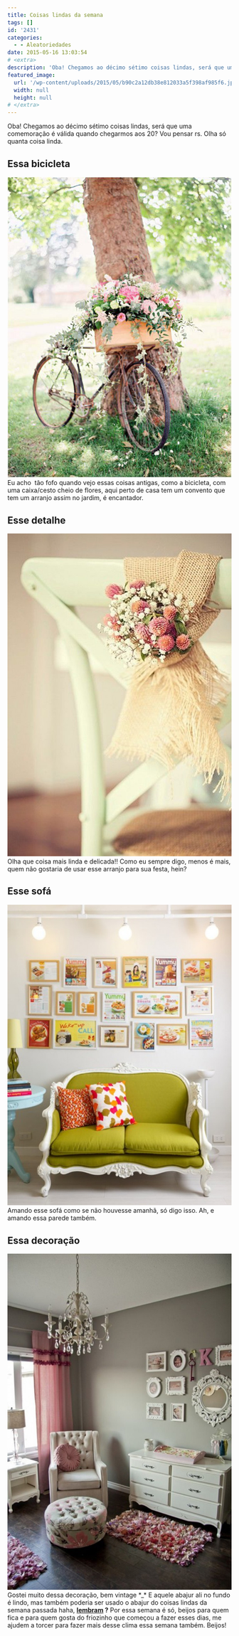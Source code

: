 ```yaml
---
title: Coisas lindas da semana
tags: []
id: '2431'
categories:
  - - Aleatoriedades
date: 2015-05-16 13:03:54
# <extra>
description: 'Oba! Chegamos ao décimo sétimo coisas lindas, será que uma comemoração é válida quando chegarmos aos 20? Vou pensar rs. Olha só quanta coisa linda. Essa bicicleta Eu acho  tão fofo quando vejo essas coisas antigas, como a bicicleta, com uma caixa/cesto cheio de flores, aqui perto de casa tem um convento que tem um arranjo assim no jardim, é encantador. Esse detalhe Olha que coisa mais linda e delicada!! Como eu sempre digo, menos é mais, quem não gostaria de usar esse arranjo para sua festa, hein? Esse sofá Amando esse sofá como se não houvesse amanhã, só digo isso. Ah, e amando essa parede também. Essa decoração Gostei muito dessa decoração, bem vintage *_* E aquele abajur ali no fundo é lindo, mas também poderia ser usado o abajur do coisas lindas da semana passada haha, lembram ? Por &hellip;'
featured_image: 
  url: '/wp-content/uploads/2015/05/b90c2a12db38e812033a5f398af985f6.jpg'
  width: null
  height: null
# </extra>
---
```


Oba! Chegamos ao décimo sétimo coisas lindas, será que uma comemoração é válida quando chegarmos aos 20? Vou pensar rs. Olha só quanta coisa linda.

## Essa bicicleta

[![bicicleta com flores ](/wp-content/uploads/2015/05/b90c2a12db38e812033a5f398af985f6.jpg)](/wp-content/uploads/2015/05/b90c2a12db38e812033a5f398af985f6.jpg) Eu acho  tão fofo quando vejo essas coisas antigas, como a bicicleta, com uma caixa/cesto cheio de flores, aqui perto de casa tem um convento que tem um arranjo assim no jardim, é encantador.

## Esse detalhe

[![enfeite de cadeira para festa](/wp-content/uploads/2015/05/b106956fd01fa1e13731ffc0ffcc29f7-711x1024.jpg)](/wp-content/uploads/2015/05/b106956fd01fa1e13731ffc0ffcc29f7.jpg) Olha que coisa mais linda e delicada!! Como eu sempre digo, menos é mais, quem não gostaria de usar esse arranjo para sua festa, hein?

## Esse sofá

[![decoração com quadrinhos e sofá verde clássico ](/wp-content/uploads/2015/05/f3937f14fb117498cf9b0f8ec36088af.jpg)](/wp-content/uploads/2015/05/f3937f14fb117498cf9b0f8ec36088af.jpg) Amando esse sofá como se não houvesse amanhã, só digo isso. Ah, e amando essa parede também.

## Essa decoração

[![decoração rosa/vintage ](/wp-content/uploads/2015/05/010bc4d45fd5591f7e444efc9afc8723-683x1024.jpg)](/wp-content/uploads/2015/05/010bc4d45fd5591f7e444efc9afc8723.jpg) Gostei muito dessa decoração, bem vintage \*\_\* E aquele abajur ali no fundo é lindo, mas também poderia ser usado o abajur do coisas lindas da semana passada haha, **[lembram](http://natalia.blog.br/2015/05/09/coisas-lindas-da-semana-16/) ?** Por essa semana é só, beijos para quem fica e para quem gosta do friozinho que começou a fazer esses dias, me ajudem a torcer para fazer mais desse clima essa semana também. Beijos!
